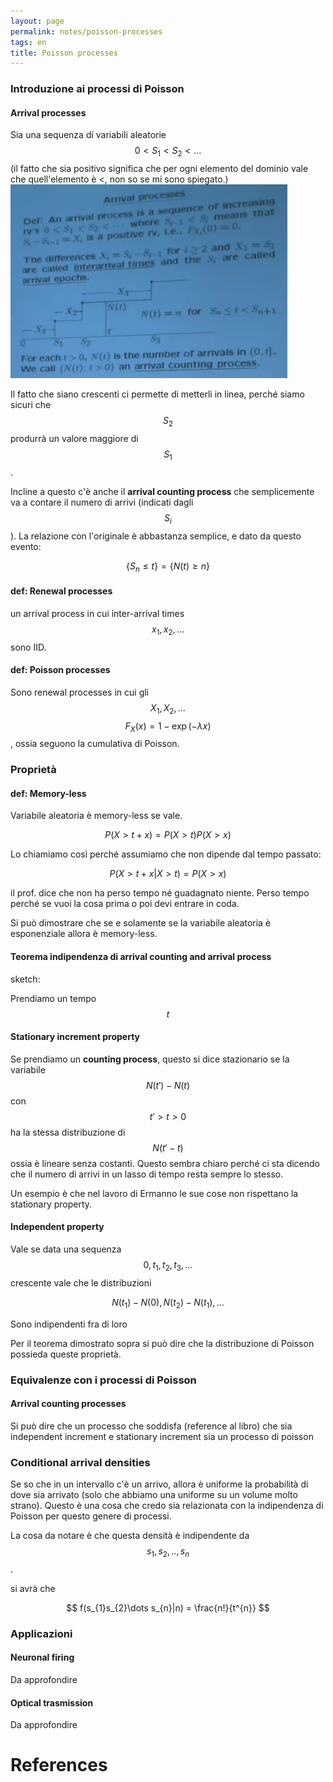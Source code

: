 ```yaml
---
layout: page
permalink: notes/poisson-processes
tags: en
title: Poisson processes
---
```


### Introduzione ai processi di Poisson

#### Arrival processes

Sia una sequenza di variabili aleatorie $$0 < S_{1} < S_{2} < \dots$$ (il fatto che sia positivo  significa che per ogni elemento del dominio vale che quell'elemento è <, non so se mi sono spiegato.)
<img src="/images/notes/Poisson processes-20240128100752878.webp" width="443" alt="Poisson processes-20240128100752878">

Il fatto che siano crescenti ci permette di metterli in linea, perché siamo sicuri che $$S_{2}$$ produrrà un valore maggiore di $$S_{1}$$.

Incline a questo c'è anche il **arrival counting process** che semplicemente va a contare il numero di arrivi (indicati dagli $$S_{i}$$).
La relazione con l'originale è abbastanza semplice, e dato da questo evento:

$$
\{S_{n} \leq t\} = \{N(t) \geq n\}
$$


#### def: Renewal processes 

un arrival process in cui inter-arrival times $$x_{1}, x_{2}, \dots$$ sono IID.
#### def: Poisson processes

Sono renewal processes in cui gli $$X_{1}, X_{2}, \dots$$
$$F_{X}(x) = 1 - \exp(-\lambda x)$$, ossia seguono la cumulativa di Poisson.
### Proprietà
#### def: Memory-less
Variabile aleatoria è memory-less se vale.

$$
P(X > t + x)= P(X > t) P(X > x)
$$


Lo chiamiamo così perché assumiamo che non dipende dal tempo passato:

$$
P(X > t + x | X > t) = P(X > x)
$$

il prof. dice che non ha perso tempo né guadagnato niente. Perso tempo perché se vuoi la cosa prima o poi devi entrare in coda.

Si può dimostrare che se e solamente se la variabile aleatoria è esponenziale allora è memory-less.

#### Teorema indipendenza di arrival counting and arrival process

sketch:

Prendiamo un tempo $$t$$ 

#### Stationary increment property
Se prendiamo un **counting process**, questo si dice stazionario se la variabile $$N(t') - N(t)$$ con $$t' > t > 0$$  ha la stessa distribuzione di  $$N(t'- t)$$ ossia è lineare senza costanti.
Questo sembra chiaro perché ci sta dicendo che il numero di arrivi in un lasso di tempo resta sempre lo stesso.

Un esempio è che nel lavoro di Ermanno le sue cose non rispettano la stationary property.

#### Independent property

Vale se data una sequenza $$0, t_{1}, t_{2}, t_{3}, \dots$$ crescente vale che le distribuzioni

$$
N(t_{1}) - N(0), N(t_{2}) - N(t_{1}), \dots
$$

Sono indipendenti fra di loro

Per il teorema dimostrato sopra si può dire che la distribuzione di Poisson possieda queste proprietà.

### Equivalenze con i processi di Poisson

#### Arrival counting processes
Si può dire che un processo che soddisfa
(reference al libro) che sia independent increment e stationary increment sia un processo di poisson


### Conditional arrival densities

Se so che in un intervallo c'è un arrivo, allora è uniforme la probabilità di dove sia arrivato (solo che abbiamo una uniforme su un volume molto strano). Questo è una cosa che credo sia relazionata con la indipendenza di Poisson per questo genere di processi.

La cosa da notare è che questa densità è indipendente da $$s_{1}, s_{2}, .., s_{n}$$. 

si avrà che

$$
f(s_{1}s_{2}\dots s_{n}|n) = \frac{n!}{t^{n}}
$$


### Applicazioni
#### Neuronal firing
Da approfondire

#### Optical trasmission
Da approfondire






# References